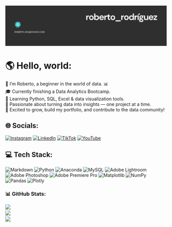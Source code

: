 ![my_banner](banner.jpg)
# 🌎 Hello, world:
👋 I’m Roberto, a beginner in the world of data. 📊<br>🎓 Currently finishing a Data Analytics Bootcamp.<br>🧠 Learning Python, SQL, Excel & data visualization tools.<br>🌱 Passionate about turning data into insights — one project at a time.<br>🚀 Excited to grow, build my portfolio, and contribute to the data community!


## 🌐 Socials:
[![Instagram](https://img.shields.io/badge/Instagram-%23E4405F.svg?logo=Instagram&logoColor=white)](https://instagram.com/robbo_rdz) [![LinkedIn](https://img.shields.io/badge/LinkedIn-%230077B5.svg?logo=linkedin&logoColor=white)](https://linkedin.com/in/roberto-rodriguez-naja/) [![TikTok](https://img.shields.io/badge/TikTok-%23000000.svg?logo=TikTok&logoColor=white)](https://tiktok.com/@robbordz26) [![YouTube](https://img.shields.io/badge/YouTube-%23FF0000.svg?logo=YouTube&logoColor=white)](https://youtube.com/@RobertoRodriguez-jw6or) 

## 💻 Tech Stack:
![Markdown](https://img.shields.io/badge/markdown-%23000000.svg?style=plastic&logo=markdown&logoColor=white) ![Python](https://img.shields.io/badge/python-3670A0?style=plastic&logo=python&logoColor=ffdd54) ![Anaconda](https://img.shields.io/badge/Anaconda-%2344A833.svg?style=plastic&logo=anaconda&logoColor=white) ![MySQL](https://img.shields.io/badge/mysql-4479A1.svg?style=plastic&logo=mysql&logoColor=white) ![Adobe Lightroom](https://img.shields.io/badge/Adobe%20Lightroom-31A8FF.svg?style=plastic&logo=Adobe%20Lightroom&logoColor=white) ![Adobe Photoshop](https://img.shields.io/badge/adobe%20photoshop-%2331A8FF.svg?style=plastic&logo=adobe%20photoshop&logoColor=white) ![Adobe Premiere Pro](https://img.shields.io/badge/Adobe%20Premiere%20Pro-9999FF.svg?style=plastic&logo=Adobe%20Premiere%20Pro&logoColor=white) ![Matplotlib](https://img.shields.io/badge/Matplotlib-%23ffffff.svg?style=plastic&logo=Matplotlib&logoColor=black) ![NumPy](https://img.shields.io/badge/numpy-%23013243.svg?style=plastic&logo=numpy&logoColor=white) ![Pandas](https://img.shields.io/badge/pandas-%23150458.svg?style=plastic&logo=pandas&logoColor=white) ![Plotly](https://img.shields.io/badge/Plotly-%233F4F75.svg?style=plastic&logo=plotly&logoColor=white)
### 📊 GitHub Stats:
![](https://github-readme-stats.vercel.app/api?username=robbo-the-ninja&theme=cobalt&hide_border=false&include_all_commits=false&count_private=true)<br/>
![](https://nirzak-streak-stats.vercel.app/?user=robbo-the-ninja&theme=cobalt&hide_border=false)<br/>
![](https://github-readme-stats.vercel.app/api/top-langs/?username=robbo-the-ninja&theme=cobalt&hide_border=false&include_all_commits=false&count_private=true&layout=compact)
